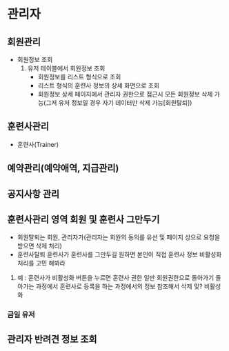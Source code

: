 # 관리자

## 회원관리
- 회원정보 조회
    1. 유저 테이블에서 회원정보 조회
        - 회원정보를 리스트 형식으로 조회
        - 리스트 형식의 훈련사 정보의 상세 화면으로 조회
        - 회원정보 상세 페이지에서 관리자 권한으로 접근시 모든 회원정보 삭제 가능(그저 유저 정보일 경우 자기 데이터만 삭제 가능[회원탈퇴])

## 훈련사관리
- 훈련사(Trainer)

## 예약관리(예약애역, 지급관리)

## 공지사항 관리

## 훈련사관리 영역 회원 및 훈련사 그만두기
- 회원탈퇴는 회원, 관리자가(관리자는 회원의 동의를 유선 및 페이지 상으로 요청을 받으면 삭제 처리)
- 훈련사탈퇴 훈련사가 훈련사를 그만두길 원하면 본인이 직접 훈련사 정보 비활성화 처리를 고민 해봐라

1. 예 :  훈련사가 비활성화 버튼을 누르면 훈련사 권한 일반 회원권한으로 돌아가기 돌아가는 과정에서 훈련사로 등록을 하는 과정에서의 정보 참조해서 삭제 및? 비활성화




### 금일 유저


## 관리자 반려견 정보 조회







